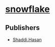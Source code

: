 # [snowflake](https://pypi.org/project/snowflake)



## Publishers
- [Shaddi.Hasan](https://pypi.org/user/Shaddi.Hasan)

